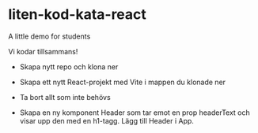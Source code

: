 # liten-kod-kata-react

A little demo for students

Vi kodar tillsammans!

-  Skapa nytt repo och klona ner
-  Skapa ett nytt React-projekt med Vite i mappen du klonade ner
-  Ta bort allt som inte behövs

-  Skapa en ny komponent Header som tar emot en prop headerText och visar upp den med en h1-tagg. Lägg till Header i App.
